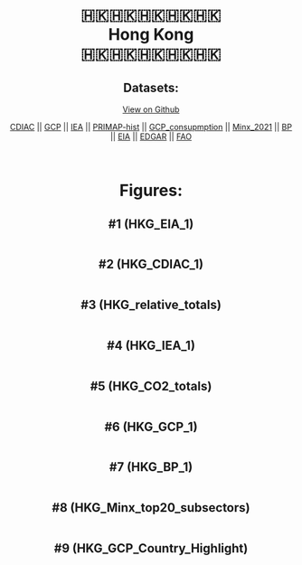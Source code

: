 
<center>
<h1 align="center">
🇭🇰🇭🇰🇭🇰🇭🇰🇭🇰
<br>
Hong Kong
<br>
🇭🇰🇭🇰🇭🇰🇭🇰🇭🇰
</h1>
<h2>Datasets:</h2>
<p><a href="https://github.com/dquintani/GreenhouseData/tree/master/country_data/HKG_Hong Kong/data">View on Github</a>
<br></p><p><a href="data/HKG_CDIAC.csv">CDIAC</a> || <a href="data/HKG_GCP.csv">GCP</a> || <a href="data/HKG_IEA.csv">IEA</a> || <a href="data/HKG_PRIMAP-hist.csv">PRIMAP-hist</a> || <a href="data/HKG_GCP_consupmption.csv">GCP_consupmption</a> || <a href="data/HKG_Minx_2021.csv">Minx_2021</a> || <a href="data/HKG_BP.csv">BP</a> || <a href="data/HKG_EIA.csv">EIA</a> || <a href="data/HKG_EDGAR.csv">EDGAR</a> || <a href="data/HKG_FAO.csv">FAO</a></p><p><br></p>
<h1>Figures:</h1><h2>#1 (HKG_EIA_1)</h2>
<p><img alt="" src="figures/HKG_EIA_1.png" /></p><h2>#2 (HKG_CDIAC_1)</h2>
<p><img alt="" src="figures/HKG_CDIAC_1.png" /></p><h2>#3 (HKG_relative_totals)</h2>
<p><img alt="" src="figures/HKG_relative_totals.png" /></p><h2>#4 (HKG_IEA_1)</h2>
<p><img alt="" src="figures/HKG_IEA_1.png" /></p><h2>#5 (HKG_CO2_totals)</h2>
<p><img alt="" src="figures/HKG_CO2_totals.png" /></p><h2>#6 (HKG_GCP_1)</h2>
<p><img alt="" src="figures/HKG_GCP_1.png" /></p><h2>#7 (HKG_BP_1)</h2>
<p><img alt="" src="figures/HKG_BP_1.png" /></p><h2>#8 (HKG_Minx_top20_subsectors)</h2>
<p><img alt="" src="figures/HKG_Minx_top20_subsectors.png" /></p><h2>#9 (HKG_GCP_Country_Highlight)</h2>
<p><img alt="" src="figures/HKG_GCP_Country_Highlight.png" /></p>